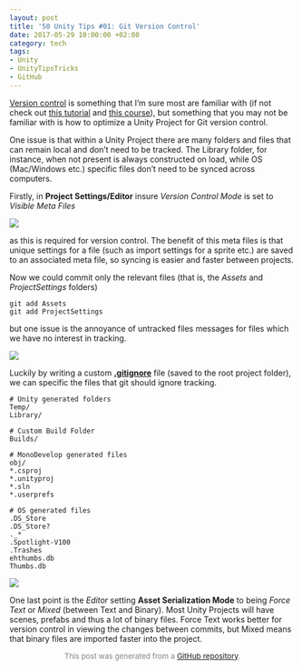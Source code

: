 ```yaml
---
layout: post
title: '50 Unity Tips #01: Git Version Control'
date: 2017-05-29 10:00:00 +02:00
category: tech
tags:
- Unity
- UnityTipsTricks
- GitHub
---
```


<a href="https://en.wikipedia.org/wiki/Version_control">Version control</a> is something that I’m sure most are familiar with (if not check out <a href="https://try.github.io/levels/1/challenges/1">this tutorial</a> and <a href="https://www.codecademy.com/learn/learn-git">this course</a>), but something that you may not be familiar with is how to optimize a Unity Project for Git version control.

One issue is that within a Unity Project there are many folders and files that can remain local and don’t need to be tracked. The Library folder, for instance, when not present is always constructed on load, while OS (Mac/Windows etc.) specific files don’t need to be synced across computers.

Firstly, in <b>Project Settings/Editor</b> insure <i>Version Control Mode</i> is set to <i>Visible Meta Files</i>

![](https://raw.githubusercontent.com/defuncart/50-unity-tips/master/%2301-GitVersionControl/images/gitVersionControl1.png)

as this is required for version control. The benefit of this meta files is that unique settings for a file (such as import settings for a sprite etc.) are saved to an associated meta file, so syncing is easier and faster between projects.

Now we could commit only the relevant files (that is, the <i>Assets</i> and <i>ProjectSettings</i> folders)
```
git add Assets
git add ProjectSettings
```
but one issue is the annoyance of untracked files messages for files which we have no interest in tracking.

![](https://raw.githubusercontent.com/defuncart/50-unity-tips/master/%2301-GitVersionControl/images/gitVersionControl2.png)

Luckily by writing a custom <a href="https://gist.github.com/defuncart/3cb2946c591df61e9bf1c280d0611674"><b>.gitignore</b></a> file (saved to the root project folder), we can specific the files that git should ignore tracking.</p>

```
# Unity generated folders
Temp/
Library/

# Custom Build Folder
Builds/

# MonoDevelop generated files
obj/
*.csproj
*.unityproj
*.sln
*.userprefs

# OS generated files
.DS_Store
.DS_Store?
._*
.Spotlight-V100
.Trashes
ehthumbs.db
Thumbs.db
```

![](https://raw.githubusercontent.com/defuncart/50-unity-tips/master/%2301-GitVersionControl/images/gitVersionControl3.png)

One last point is the <i>Editor</i> setting <b>Asset Serialization Mode</b> to being <i>Force Text</i> or <i>Mixed</i> (between Text and Binary). Most Unity Projects will have scenes, prefabs and thus a lot of binary files. Force Text works better for version control in viewing the changes between commits, but Mixed means that binary files are imported faster into the project.

<p align="center"><font size="-1" color="#828282">This post was generated from a <a href="https://github.com/defuncart/50-unity-tips/tree/master/%2301-GitVersionControl">GitHub repository</a>.</font></p>
